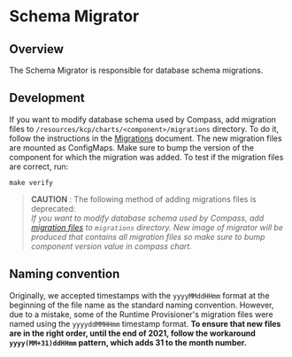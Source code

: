 # Schema Migrator

## Overview

The Schema Migrator is responsible for database schema migrations.

## Development

If you want to modify database schema used by Compass, add migration files to `/resources/kcp/charts/<component>/migrations` directory. To do it, follow the instructions in the [Migrations](https://github.com/golang-migrate/migrate/blob/master/MIGRATIONS.md) document. The new migration files are mounted as ConfigMaps. Make sure to bump the version of the component for which the migration was added.
To test if the migration files are correct, run:
```
make verify
```

> **CAUTION** : The following method of adding migrations files is deprecated:\
*If you want to modify database schema used by Compass, add [migration files](https://github.com/golang-migrate/migrate/blob/master/MIGRATIONS.md) to `migrations` directory. 
New image of migrator will be produced that contains all migration files so make sure to bump component version value in compass chart.*

## Naming convention

Originally, we accepted timestamps with the `yyyyMMddHHmm` format at the beginning of the file name as the standard naming convention. However, due to a mistake, some of the Runtime Provisioner's migration files were named using the `yyyyddMMHHmm` timestamp format. **To ensure that new files are in the right order, until the end of 2021, follow the workaround `yyyy(MM+31)ddHHmm` pattern, which adds 31 to the month number.**

